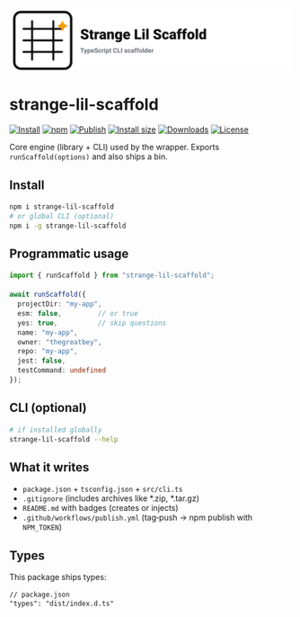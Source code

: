 <p align="center">
  <img src="https://raw.githubusercontent.com/thegreatbey/strange-lil-scaffold-monorepo/main/assets/sls-logo.svg" width="720" alt="Strange Lil Scaffold">
</p>

# strange-lil-scaffold

[![Install](https://img.shields.io/badge/Install-npm%20i%20strange--lil--scaffold-CB3837?logo=npm)](https://www.npmjs.com/package/strange-lil-scaffold)
[![npm](https://img.shields.io/npm/v/strange-lil-scaffold?logo=npm)](https://www.npmjs.com/package/strange-lil-scaffold)
[![Publish](https://img.shields.io/github/actions/workflow/status/thegreatbey/strange-lil-scaffold-monorepo/publish.yml?branch=main&logo=github)](https://github.com/thegreatbey/strange-lil-scaffold-monorepo/actions/workflows/publish.yml)
[![Install size](https://packagephobia.com/badge?p=strange-lil-scaffold)](https://packagephobia.com/result?p=strange-lil-scaffold)
[![Downloads](https://img.shields.io/npm/dm/strange-lil-scaffold)](https://www.npmjs.com/package/strange-lil-scaffold)
[![License](https://img.shields.io/github/license/thegreatbey/strange-lil-scaffold-monorepo)](https://github.com/thegreatbey/strange-lil-scaffold-monorepo/blob/main/LICENSE)

Core engine (library + CLI) used by the wrapper. Exports `runScaffold(options)` and also ships a bin.

## Install

```bash
npm i strange-lil-scaffold
# or global CLI (optional)
npm i -g strange-lil-scaffold
```

## Programmatic usage

```ts
import { runScaffold } from "strange-lil-scaffold";

await runScaffold({
  projectDir: "my-app",
  esm: false,         // or true
  yes: true,          // skip questions
  name: "my-app",
  owner: "thegreatbey",
  repo: "my-app",
  jest: false,
  testCommand: undefined
});
```

## CLI (optional)

```bash
# if installed globally
strange-lil-scaffold --help
```

## What it writes

- `package.json` + `tsconfig.json` + `src/cli.ts`
- `.gitignore` (includes archives like *.zip, *.tar.gz)
- `README.md` with badges (creates or injects)
- `.github/workflows/publish.yml` (tag‑push → npm publish with `NPM_TOKEN`)

## Types

This package ships types:
```jsonc
// package.json
"types": "dist/index.d.ts"
```
